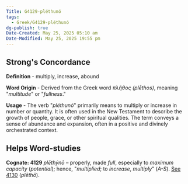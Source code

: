 ```yaml
---
Title: G4129-pléthunó
tags:
  - Greek/G4129-pléthunó
dg-publish: true
Date-Created: May 25, 2025 05:10 am
Date-Modified: May 25, 2025 19:55 pm
---
```

## Strong's Concordance

**Definition** - multiply, increase, abound

**Word Origin** - Derived from the Greek word *πλῆθος (plēthos)*, meaning "*multitude*" or "*fullness*."

**Usage** - The verb "*pléthunó*" primarily means to multiply or increase in number or quantity. It is often used in the New Testament to describe the growth of people, grace, or other spiritual qualities. The term conveys a sense of abundance and expansion, often in a positive and divinely orchestrated context.

## Helps Word-studies

**Cognate: 4129** *plēthýnō* – properly, made *full*, especially to *maximum capacity* (*potential*); hence, "*multiplied*; to *increase*, *multiply*" (*A-S*). [See 4130](https://biblehub.com/greek/4130.htm) (*plēthō*).
